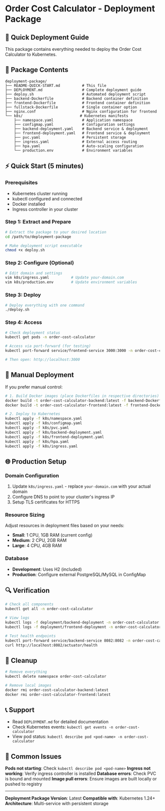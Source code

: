 # Order Cost Calculator - Deployment Package

## 🚀 Quick Deployment Guide

This package contains everything needed to deploy the Order Cost Calculator to Kubernetes.

## 📁 Package Contents

```
deployment-package/
├── README-QUICK-START.md          # This file
├── DEPLOYMENT.md                  # Complete deployment guide
├── deploy.sh                      # Automated deployment script
├── backend-Dockerfile             # Backend container definition
├── frontend-Dockerfile            # Frontend container definition
├── fullstack-Dockerfile           # Single container option
├── nginx.conf                     # Nginx configuration for frontend
└── k8s/                          # Kubernetes manifests
    ├── namespace.yaml             # Application namespace
    ├── configmap.yaml             # Configuration settings
    ├── backend-deployment.yaml    # Backend service & deployment
    ├── frontend-deployment.yaml   # Frontend service & deployment
    ├── pvc.yaml                   # Persistent storage
    ├── ingress.yaml               # External access routing
    ├── hpa.yaml                   # Auto-scaling configuration
    └── production.env             # Environment variables
```

## ⚡ Quick Start (5 minutes)

### Prerequisites
- Kubernetes cluster running
- kubectl configured and connected
- Docker installed
- Ingress controller in your cluster

### Step 1: Extract and Prepare
```bash
# Extract the package to your desired location
cd /path/to/deployment-package

# Make deployment script executable
chmod +x deploy.sh
```

### Step 2: Configure (Optional)
```bash
# Edit domain and settings
vim k8s/ingress.yaml          # Update your-domain.com
vim k8s/production.env        # Update environment variables
```

### Step 3: Deploy
```bash
# Deploy everything with one command
./deploy.sh
```

### Step 4: Access
```bash
# Check deployment status
kubectl get pods -n order-cost-calculator

# Access via port-forward (for testing)
kubectl port-forward service/frontend-service 3000:3000 -n order-cost-calculator

# Then open: http://localhost:3000
```

## 🔧 Manual Deployment

If you prefer manual control:

```bash
# 1. Build Docker images (place Dockerfiles in respective directories)
docker build -t order-cost-calculator-backend:latest -f backend-Dockerfile ./path/to/backend
docker build -t order-cost-calculator-frontend:latest -f frontend-Dockerfile ./path/to/frontend

# 2. Deploy to Kubernetes
kubectl apply -f k8s/namespace.yaml
kubectl apply -f k8s/configmap.yaml
kubectl apply -f k8s/pvc.yaml
kubectl apply -f k8s/backend-deployment.yaml
kubectl apply -f k8s/frontend-deployment.yaml
kubectl apply -f k8s/hpa.yaml
kubectl apply -f k8s/ingress.yaml
```

## 🌐 Production Setup

### Domain Configuration
1. Update `k8s/ingress.yaml` - replace `your-domain.com` with your actual domain
2. Configure DNS to point to your cluster's ingress IP
3. Setup TLS certificates for HTTPS

### Resource Sizing
Adjust resources in deployment files based on your needs:
- **Small**: 1 CPU, 1GB RAM (current config)
- **Medium**: 2 CPU, 2GB RAM
- **Large**: 4 CPU, 4GB RAM

### Database
- **Development**: Uses H2 (included)
- **Production**: Configure external PostgreSQL/MySQL in ConfigMap

## 🔍 Verification

```bash
# Check all components
kubectl get all -n order-cost-calculator

# View logs
kubectl logs -f deployment/backend-deployment -n order-cost-calculator
kubectl logs -f deployment/frontend-deployment -n order-cost-calculator

# Test health endpoints
kubectl port-forward service/backend-service 8082:8082 -n order-cost-calculator
curl http://localhost:8082/actuator/health
```

## 🧹 Cleanup

```bash
# Remove everything
kubectl delete namespace order-cost-calculator

# Remove local images
docker rmi order-cost-calculator-backend:latest
docker rmi order-cost-calculator-frontend:latest
```

## 📞 Support

- Read `DEPLOYMENT.md` for detailed documentation
- Check Kubernetes events: `kubectl get events -n order-cost-calculator`
- View pod status: `kubectl describe pod <pod-name> -n order-cost-calculator`

## 🎯 Common Issues

**Pods not starting**: Check `kubectl describe pod <pod-name>`
**Ingress not working**: Verify ingress controller is installed
**Database errors**: Check PVC is bound and mounted
**Image pull errors**: Ensure images are built locally or pushed to registry

---
**Deployment Package Version**: Latest
**Compatible with**: Kubernetes 1.24+
**Architecture**: Multi-service with persistent storage
